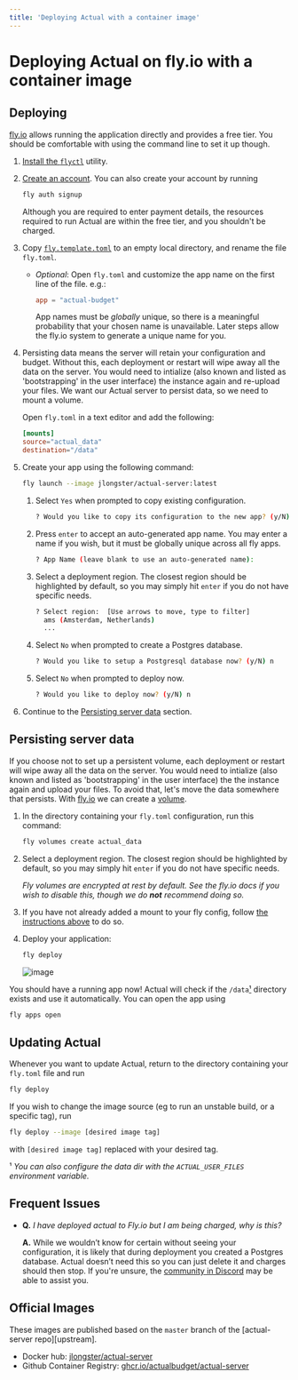 ```yaml
---
title: 'Deploying Actual with a container image'
---
```


[discord]: https://discord.gg/8JfAXSgfRf

# Deploying Actual on fly.io with a container image

## Deploying

[fly.io](https://fly.io) allows running the application directly and provides a free tier. You
should be comfortable with using the command line to set it up though.

1. [Install the `flyctl`](https://fly.io/docs/flyctl/installing/) utility.
1. [Create an account](https://fly.io/app/sign-in). You can also create your account by running
   ```sh
   fly auth signup
   ```

   Although you are required to enter payment details, the resources required to run Actual are
   within the free tier, and you shouldn't be charged.
1. Copy
   [`fly.template.toml`](https://github.com/actualbudget/actual-server/raw/master/fly.template.toml)
   to an empty local directory, and rename the file `fly.toml`.

   - *Optional*: Open `fly.toml` and customize the app name on the first line of the file. e.g.:
     ```toml
     app = "actual-budget"
     ```
     App names must be *globally* unique, so there is a meaningful probability that your chosen name
     is unavailable. Later steps allow the fly.io system to generate a unique name for you.
1. <a name="mount_config" />Persisting data means the server will retain your configuration and
   budget. Without this, each deployment or restart will wipe away all the data on the server. You
   would need to intialize (also known and listed as 'bootstrapping' in the user interface) the
   instance again and re-upload your files. We want our Actual server to persist data, so we need to
   mount a volume.

   Open `fly.toml` in a text editor and add the following:
   ```toml
   [mounts]
   source="actual_data"
   destination="/data"
    ```
1. Create your app using the following command:
   ```sh
   fly launch --image jlongster/actual-server:latest
   ```
   1. Select `Yes` when prompted to copy existing configuration.
      ```sh
      ? Would you like to copy its configuration to the new app? (y/N) y
      ```
   1. Press `enter` to accept an auto-generated app name. You may enter a name if you wish, but it
      must be globally unique across all fly apps.
      ```sh
      ? App Name (leave blank to use an auto-generated name):
      ```
   1. Select a deployment region. The closest region should be highlighted by default, so you may
      simply hit `enter` if you do not have specific needs.
      ```sh
      ? Select region:  [Use arrows to move, type to filter]
        ams (Amsterdam, Netherlands)
        ...
      ```
   1. Select `No` when prompted to create a Postgres database.
      ```sh
      ? Would you like to setup a Postgresql database now? (y/N) n
      ```
   1. Select `No` when prompted to deploy now.
      ```sh
      ? Would you like to deploy now? (y/N) n
      ```
1. Continue to the [Persisting server data](#persisting-server-data) section.

## Persisting server data

If you choose not to set up a persistent volume, each deployment or restart will wipe away all the
data on the server. You would need to intialize (also known and listed as 'bootstrapping' in the
user interface) the the instance again and upload your files. To avoid that, let's move the data
somewhere that persists. With [fly.io](https://fly.io) we can create a [volume](https://fly.io/docs/reference/volumes/).

1. In the directory containing your `fly.toml` configuration, run this command:
   ```sh
   fly volumes create actual_data
   ```
1. Select a deployment region. The closest region should be highlighted by default, so you may
   simply hit `enter` if you do not have specific needs.

   *Fly volumes are encrypted at rest by default. See the fly.io docs if you wish to disable this,
   though we do ***not*** recommend doing so.*
1. If you have not already added a mount to your fly config, follow [the instructions above](#mount_config)
   to do so.
1. Deploy your application:
   ```sh
   fly deploy
   ```
   ![image](https://user-images.githubusercontent.com/2792750/181817536-599fd99b-d8f1-4a80-b268-1c3da2b05a40.png)

You should have a running app now! Actual will check if the `/data`[¹](#note_1) directory exists and use it
automatically. You can open the app using
```sh
fly apps open
```

## Updating Actual

Whenever you want to update Actual, return to the directory containing your `fly.toml` file and run
```sh
fly deploy
```

If you wish to change the image source (eg to run an unstable build, or a specific tag), run
```sh
fly deploy --image [desired image tag]
```
with `[desired image tag]` replaced with your desired tag.

<a name="note_1" />¹ *You can also configure the data dir with the `ACTUAL_USER_FILES` environment
variable.*


## Frequent Issues

- **Q.** *I have deployed actual to Fly.io but I am being charged, why is this?*

  **A.** While we wouldn’t know for certain without seeing your configuration, it is likely that during
  deployment you created a Postgres database. Actual doesn’t need this so you can just delete it and
  charges should then stop. If you're unsure, the [community in Discord][discord]
  may be able to assist you.

## Official Images

These images are published based on the `master` branch of the [actual-server repo][upstream].

- Docker hub: [jlongster/actual-server](https://hub.docker.com/r/jlongster/actual-server)
- Github Container Registry: [ghcr.io/actualbudget/actual-server](https://ghcr.io/actualbudget/actual-server)
